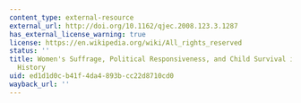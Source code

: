 ```yaml
---
content_type: external-resource
external_url: http://doi.org/10.1162/qjec.2008.123.3.1287
has_external_license_warning: true
license: https://en.wikipedia.org/wiki/All_rights_reserved
status: ''
title: Women's Suffrage, Political Responsiveness, and Child Survival in American
  History
uid: ed1d1d0c-b41f-4da4-893b-cc22d8710cd0
wayback_url: ''
---
```

